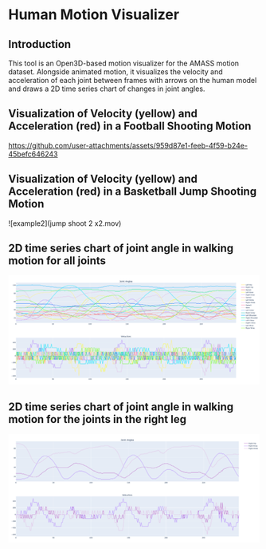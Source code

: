 # Human Motion Visualizer

## Introduction
This tool is an Open3D-based motion visualizer for the AMASS motion dataset. Alongside animated motion, it visualizes the velocity and acceleration of each joint between frames with arrows on the human model and draws a 2D time series chart of changes in joint angles.

## Visualization of Velocity (yellow) and Acceleration (red) in a Football Shooting Motion


https://github.com/user-attachments/assets/959d87e1-feeb-4f59-b24e-45befc646243


## Visualization of Velocity (yellow) and Acceleration (red) in a Basketball Jump Shooting Motion
![example2](jump shoot 2 x2.mov)

## 2D time series chart of joint angle in walking motion for all joints
![example3](readme/Walking_AllJoints.png)

## 2D time series chart of joint angle in walking motion for the joints in the right leg
![example4](readme/Walking_RightLeg.png)
